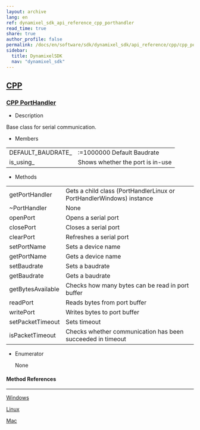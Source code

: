 ```yaml
---
layout: archive
lang: en
ref: dynamixel_sdk_api_reference_cpp_porthandler
read_time: true
share: true
author_profile: false
permalink: /docs/en/software/sdk/dynamixel_sdk/api_reference/cpp/cpp_porthandler/
sidebar:
  title: DynamixelSDK
  nav: "dynamixel_sdk"
---
```


<div style="counter-reset: h2 1"></div>
<div style="counter-reset: h1 5"></div>

## [CPP](#cpp)

### [CPP PortHandler](#cpp-porthandler)

- Description

Base class for serial communication.

- Members

| | |
| ------------- | ------------- |
| DEFAULT\_BAUDRATE\_ | :=1000000	Default Baudrate |
| is\_using\_ | Shows whether the port is in-use |


- Methods

| | |
| ------------- | ------------- |
| getPortHandler | Gets a child class (PortHandlerLinux or PortHandlerWindows) instance |
| ~PortHandler	| None |
| openPort	| Opens a serial port |
| closePort	| Closes a serial port |
| clearPort	| Refreshes a serial port |
| setPortName	| Sets a device name |
| getPortName	| Gets a device name |
| setBaudrate	| Sets a baudrate |
| getBaudrate	| Gets a baudrate |
| getBytesAvailable	| Checks how many bytes can be read in port buffer |
| readPort	| Reads bytes from port buffer |
| writePort	| Writes bytes to port buffer |
| setPacketTimeout	| Sets timeout|
| isPacketTimeout	| Checks whether communication has been succeeded in timeout |

- Enumerator

  None


#### Method References
----------------------------------------------
[Windows](/docs/en/software/sdk/dynamixel_sdk/api_reference/cpp/cpp_porthandlerwindows)

[Linux](/docs/en/software/sdk/dynamixel_sdk/api_reference/cpp/cpp_porthandlerlinux)

[Mac](/docs/en/software/sdk/dynamixel_sdk/api_reference/cpp/cpp_porthandlermac)
